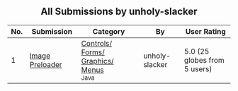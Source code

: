 ﻿<div align="center">

## All Submissions by unholy\-slacker

</div>

No.  | Submission | Category | By   | User Rating
---- | ---------- | -------- | ---- | -----------
1 | [Image Preloader<br />](https://github.com/Planet-Source-Code/unholy-slacker-image-preloader__2-2044) | [Controls/ Forms/ Graphics/ Menus<br /><sup>Java</sup>](../ByCategory/controls-forms-graphics-menus__2-59.md) | unholy\-slacker | 5.0 (25 globes from 5 users)
